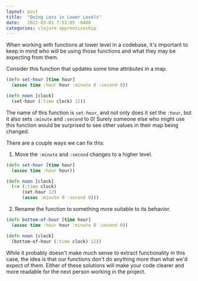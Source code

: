 ```yaml
---
layout: post
title:  "Doing Less in Lower Levels"
date:   2022-03-01 7:52:05 -0400
categories: clojure apprenticeship
---
```


When working with functions at lower level in a codebase,
it's important to keep in mind who will be using those functions 
and what they may be expecting from them. 

Consider this function that updates some time attributes in a map.

````clojure
(defn set-hour [time hour]
  (assoc time :hour hour :minute 0 :second 0))

(defn noon [clock]
  (set-hour (:time clock) 12))
````

The name of this function is `set-hour`, and not only does it set the
`:hour`, but it also sets `:minute` and `:second` to 0! Surely someone
else who might use this function would be surprised to see other values 
in their map being changed.

There are a couple ways we can fix this:

1. Move the `:minute` and `:second` changes to a higher level.

````clojure
(defn set-hour [time hour]
  (assoc time :hour hour))

(defn noon [clock]
  (-> (:time clock)
      (set-hour 12)
      (assoc :minute 0 :second 0)))
````

2. Rename the function to something more suitable to its behavior.

````clojure
(defn bottom-of-hour [time hour]
  (assoc time :hour hour :minute 0 :second 0))

(defn noon [clock]
  (bottom-of-hour (:time clock) 12))
````

While it probably doesn't make much sense to extract functionality in this case,
the idea is that our functions don't do anything more than what we'd expect of them.
Either of these solutions will make your code clearer and more readable for 
the next person working in the project. 
